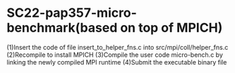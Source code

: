 # SC22-pap357-micro-benchmark(based on top of MPICH)
(1)Insert the code of file insert_to_helper_fns.c into src/mpi/coll/helper_fns.c
(2)Recompile to install MPICH
(3)Compile the user code micro-bench.c by linking the newly compiled MPI runtime
(4)Submit the executable binary file
